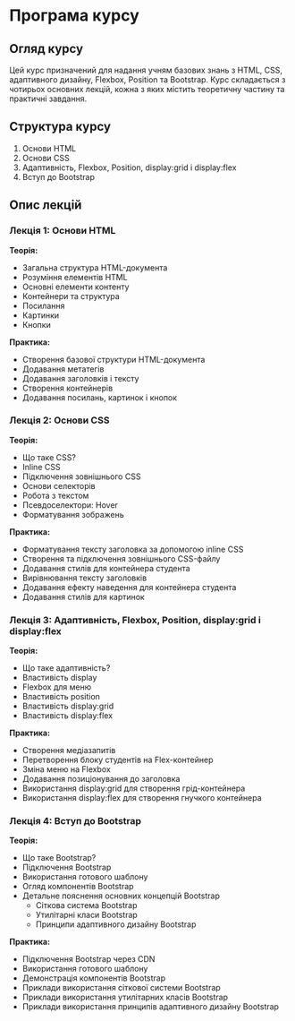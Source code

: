 # Програма курсу

## Огляд курсу

Цей курс призначений для надання учням базових знань з HTML, CSS, адаптивного дизайну, Flexbox, Position та Bootstrap. Курс складається з чотирьох основних лекцій, кожна з яких містить теоретичну частину та практичні завдання.

## Структура курсу

1. Основи HTML
2. Основи CSS
3. Адаптивність, Flexbox, Position, display:grid і display:flex
4. Вступ до Bootstrap

## Опис лекцій

### Лекція 1: Основи HTML

**Теорія:**
- Загальна структура HTML-документа
- Розуміння елементів HTML
- Основні елементи контенту
- Контейнери та структура
- Посилання
- Картинки
- Кнопки

**Практика:**
- Створення базової структури HTML-документа
- Додавання метатегів
- Додавання заголовків і тексту
- Створення контейнерів
- Додавання посилань, картинок і кнопок

### Лекція 2: Основи CSS

**Теорія:**
- Що таке CSS?
- Inline CSS
- Підключення зовнішнього CSS
- Основи селекторів
- Робота з текстом
- Псевдоселектори: Hover
- Форматування зображень

**Практика:**
- Форматування тексту заголовка за допомогою inline CSS
- Створення та підключення зовнішнього CSS-файлу
- Додавання стилів для контейнера студента
- Вирівнювання тексту заголовків
- Додавання ефекту наведення для контейнера студента
- Додавання стилів для картинок

### Лекція 3: Адаптивність, Flexbox, Position, display:grid і display:flex

**Теорія:**
- Що таке адаптивність?
- Властивість display
- Flexbox для меню
- Властивість position
- Властивість display:grid
- Властивість display:flex

**Практика:**
- Створення медіазапитів
- Перетворення блоку студентів на Flex-контейнер
- Зміна меню на Flexbox
- Додавання позиціонування до заголовка
- Використання display:grid для створення грід-контейнера
- Використання display:flex для створення гнучкого контейнера

### Лекція 4: Вступ до Bootstrap

**Теорія:**
- Що таке Bootstrap?
- Підключення Bootstrap
- Використання готового шаблону
- Огляд компонентів Bootstrap
- Детальне пояснення основних концепцій Bootstrap
  - Сіткова система Bootstrap
  - Утилітарні класи Bootstrap
  - Принципи адаптивного дизайну Bootstrap

**Практика:**
- Підключення Bootstrap через CDN
- Використання готового шаблону
- Демонстрація компонентів Bootstrap
- Приклади використання сіткової системи Bootstrap
- Приклади використання утилітарних класів Bootstrap
- Приклади використання принципів адаптивного дизайну Bootstrap
